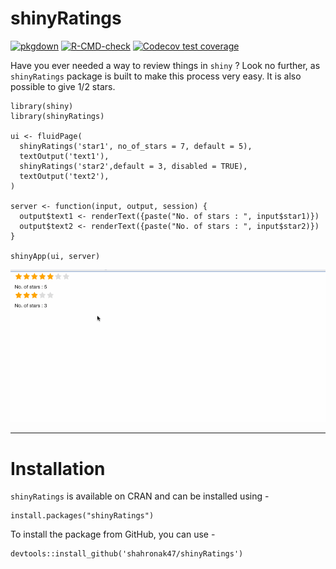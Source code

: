 # shinyRatings

 [![pkgdown](https://github.com/shahronak47/shinyRatings/workflows/pkgdown/badge.svg)](https://github.com/shahronak47/shinyRatings/actions)
[![R-CMD-check](https://github.com/shahronak47/shinyRatings/actions/workflows/R-CMD-check.yaml/badge.svg)](https://github.com/shahronak47/shinyRatings/actions/workflows/R-CMD-check.yaml)
[![Codecov test coverage](https://codecov.io/gh/shahronak47/shinyRatings/branch/master/graph/badge.svg)](https://codecov.io/gh/shahronak47/shinyRatings?branch=master)

Have you ever needed a way to review things in `shiny` ? Look no further, as `shinyRatings` package is built to make this process very easy. It is also possible to give 1/2 stars. 

```
library(shiny)
library(shinyRatings)

ui <- fluidPage(
  shinyRatings('star1', no_of_stars = 7, default = 5), 
  textOutput('text1'), 
  shinyRatings('star2',default = 3, disabled = TRUE), 
  textOutput('text2'), 
)

server <- function(input, output, session) {
  output$text1 <- renderText({paste("No. of stars : ", input$star1)})
  output$text2 <- renderText({paste("No. of stars : ", input$star2)})
}

shinyApp(ui, server)
```

![Output](man/figures/output.gif)

---

# Installation

`shinyRatings` is available on CRAN and can be installed using - 

```
install.packages("shinyRatings")
```

To install the package from GitHub, you can use - 

```
devtools::install_github('shahronak47/shinyRatings')
```
